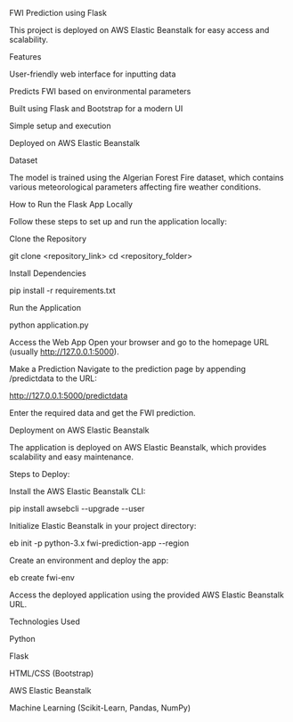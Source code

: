 FWI Prediction using Flask

This project is deployed on AWS Elastic Beanstalk for easy access and scalability.

Features

User-friendly web interface for inputting data

Predicts FWI based on environmental parameters

Built using Flask and Bootstrap for a modern UI

Simple setup and execution

Deployed on AWS Elastic Beanstalk

Dataset

The model is trained using the Algerian Forest Fire dataset, which contains various meteorological parameters affecting fire weather conditions.

How to Run the Flask App Locally

Follow these steps to set up and run the application locally:

Clone the Repository

git clone <repository_link>
cd <repository_folder>

Install Dependencies

pip install -r requirements.txt

Run the Application

python application.py

Access the Web App
Open your browser and go to the homepage URL (usually http://127.0.0.1:5000).

Make a Prediction
Navigate to the prediction page by appending /predictdata to the URL:

http://127.0.0.1:5000/predictdata

Enter the required data and get the FWI prediction.

Deployment on AWS Elastic Beanstalk

The application is deployed on AWS Elastic Beanstalk, which provides scalability and easy maintenance.

Steps to Deploy:

Install the AWS Elastic Beanstalk CLI:

pip install awsebcli --upgrade --user

Initialize Elastic Beanstalk in your project directory:

eb init -p python-3.x fwi-prediction-app --region <your-aws-region>

Create an environment and deploy the app:

eb create fwi-env

Access the deployed application using the provided AWS Elastic Beanstalk URL.

Technologies Used

Python

Flask

HTML/CSS (Bootstrap)

AWS Elastic Beanstalk

Machine Learning (Scikit-Learn, Pandas, NumPy)




